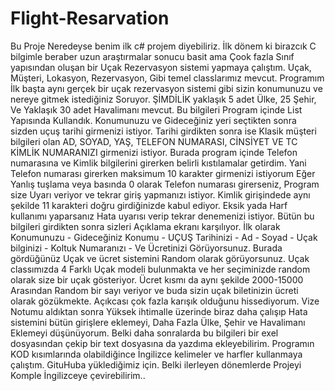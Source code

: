 # Flight-Resarvation

Bu Proje Neredeyse benim ilk c# projem diyebiliriz. İlk dönem ki birazcık C bilgimle beraber uzun araştırmalar sonucu basit ama Çook fazla Sınıf yapısından oluşan bir Uçak Rezervasyon sistemi yapmaya çalıştım.
Uçak, Müşteri, Lokasyon, Rezervasyon, Gibi temel classlarımız mevcut. Programım İlk başta aynı gerçek bir uçak rezervasyon sistemi gibi sizin konumunuzu ve nereye gitmek istediğiniz Soruyor.
ŞİMDİLİK yaklaşık 5 adet Ülke, 25 Şehir, Ve Yaklaşık 30 adet Havalimanı mevcut. Bu bilgileri Program içinde List Yapısında Kullandık.
Konumunuzu ve Gideceğiniz yeri seçtikten sonra sizden uçuş tarihi girmenizi istiyor. Tarihi girdikten sonra ise Klasik müşteri bilgileri olan AD, SOYAD, YAŞ, TELEFON NUMARASI, CİNSİYET VE TC KİMLİK NUMARANIZI girmenizi istiyor. 
Burada program içinde Telefon numarasına ve Kimlik bilgilerini girerken belirli kıstılamalar getirdim. Yani Telefon numarası girerken maksimum 10 karakter girmenizi istiyorum Eğer Yanlış tuşlama veya basında 0 olarak Telefon numarası girerseniz, Program size Uyarı veriyor ve tekrar giriş yapmanızı istiyor.
Kimlik girişindede aynı şekilde 11 karakteri doğru girdiğinizde kabul ediyor. Eksik yada Harf kullanımı yaparsanız Hata uyarısı verip tekrar denemenizi istiyor.
Bütün bu bilgileri girdikten sonra sizleri Açıklama ekranı karşılıyor. İlk olarak Konumunuzu - Gideceğiniz Konumu - UÇUŞ Tarihinizi - Ad - Soyad - Uçak bilginizi - Koltuk Numaranızı - Ve Ücretinizi Görüyorsunuz.
Burada gördüğünüz Uçak ve ücret sistemini Random olarak görüyorsunuz. Uçak classımızda 4 Farklı Uçak modeli bulunmakta ve her seçiminizde random olarak size bir uçak gösteriyor.
Ücret kısmı da aynı şekilde 2000-15000 Arasından Random bir sayı veriyor ve buda sizin uçak biletinizin ücreti olarak gözükmekte.
Açıkcası çok fazla karışık olduğunu hissediyorum. Vize Notumu aldıktan sonra Yüksek ihtimalle üzerinde biraz daha çalışıp Hata sistemini bütün girişlere eklemeyi, Daha Fazla Ülke, Şehir ve Havalimanı Eklemeyi düşünüyorum. Belki daha sonralarda bu bilgileri bir exel dosyasından çekip bir text dosyasına da yazdıma ekleyebilirim.
Programın KOD kısımlarında olabildiğince İngilizce kelimeler ve harfler kullanmaya çalıştım. GituHuba yüklediğimiz için. Belki ilerleyen dönemlerde Projeyi Komple İngilizceye çevirebilirim..
